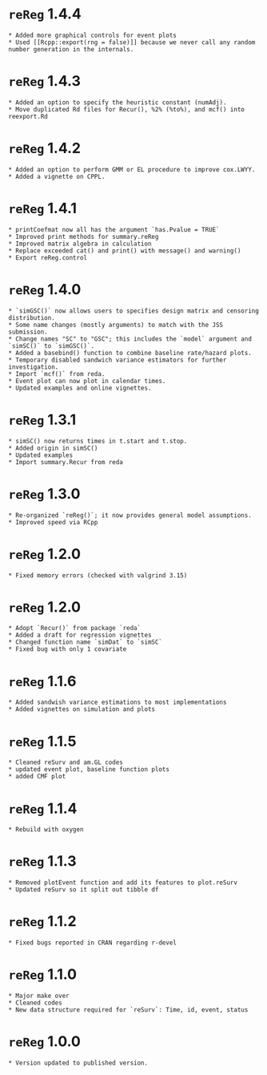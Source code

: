 # `reReg` 1.4.4
  	* Added more graphical controls for event plots
	* Used [[Rcpp::export(rng = false)]] because we never call any random number generation in the internals.
# `reReg` 1.4.3
	* Added an option to specify the heuristic constant (numAdj).
	* Move duplicated Rd files for Recur(), %2% (%to%), and mcf() into reexport.Rd
# `reReg` 1.4.2
  	* Added an option to perform GMM or EL procedure to improve cox.LWYY.
	* Added a vignette on CPPL.
# `reReg` 1.4.1
  	* printCoefmat now all has the argument `has.Pvalue = TRUE`
	* Improved print methods for summary.reReg
	* Improved matrix algebra in calculation
	* Replace exceeded cat() and print() with message() and warning()
	* Export reReg.control
# `reReg` 1.4.0
  	* `simGSC()` now allows users to specifies design matrix and censoring distribution.
	* Some name changes (mostly arguments) to match with the JSS submission.
	* Change names "SC" to "GSC"; this includes the `model` argument and `simSC()` to `simGSC()`.
	* Added a basebind() function to combine baseline rate/hazard plots.
	* Temporary disabled sandwich variance estimators for further investigation.
	* Import `mcf()` from reda.
	* Event plot can now plot in calendar times.
	* Updated examples and online vignettes.
# `reReg` 1.3.1
  	* simSC() now returns times in t.start and t.stop.
	* Added origin in simSC()
	* Updated examples
	* Import summary.Recur from reda
# `reReg` 1.3.0
  	* Re-organized `reReg()`; it now provides general model assumptions.
	* Improved speed via RCpp
# `reReg` 1.2.0
  	* Fixed memory errors (checked with valgrind 3.15)
# `reReg` 1.2.0
  	* Adopt `Recur()` from package `reda`
	* Added a draft for regression vignettes
	* Changed function name `simDat` to `simSC`
	* Fixed bug with only 1 covariate
# `reReg` 1.1.6
	* Added sandwish variance estimations to most implementations
	* Added vignettes on simulation and plots
# `reReg` 1.1.5
	* Cleaned reSurv and am.GL codes
	* updated event plot, baseline function plots
	* added CMF plot
# `reReg` 1.1.4
	* Rebuild with oxygen
# `reReg` 1.1.3
	* Removed plotEvent function and add its features to plot.reSurv
	* Updated reSurv so it split out tibble df
# `reReg` 1.1.2
	* Fixed bugs reported in CRAN regarding r-devel
# `reReg` 1.1.0
	* Major make over
	* Cleaned codes
	* New data structure required for `reSurv`: Time, id, event, status
# `reReg` 1.0.0
	* Version updated to published version.   
 